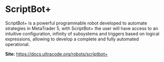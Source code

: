 
# ScriptBot+
ScriptBot+ is a powerful programmable robot developed to automate strategies in MetaTrader 5, with ScriptBot+ the user will have access to an intuitive configuration, infinity of subsystems and triggers based on logical expressions, allowing to develop a complete and fully automated operational.


**Site:** [https://docs.ultracode.org/robots/scriptbot+  ](http://upcoding.net/)
